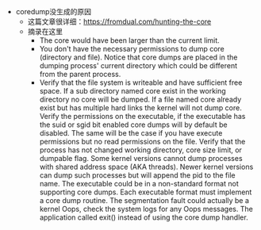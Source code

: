 - coredump没生成的原因
	- 这篇文章很详细：https://fromdual.com/hunting-the-core
	- 摘录在这里
		- The core would have been larger than the current limit.
		- You don't have the necessary permissions to dump core (directory and file). Notice that core dumps are placed in the dumping process' current directory which could be different from the parent process.
		- Verify that the file system is writeable and have sufficient free space.
		  If a sub directory named core exist in the working directory no core will be dumped.
		  If a file named core already exist but has multiple hard links the kernel will not dump core.
		  Verify the permissions on the executable, if the executable has the suid or sgid bit enabled core dumps will by default be disabled. The same will be the case if you have execute permissions but no read permissions on the file.
		  Verify that the process has not changed working directory, core size limit, or dumpable flag.
		  Some kernel versions cannot dump processes with shared address space (AKA threads). Newer kernel versions can dump such processes but will append the pid to the file name.
		  The executable could be in a non-standard format not supporting core dumps. Each executable format must implement a core dump routine.
		  The segmentation fault could actually be a kernel Oops, check the system logs for any Oops messages.
		  The application called exit() instead of using the core dump handler.